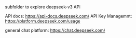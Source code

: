 subfolder to explore deepseek-v3 API


API docs: https://api-docs.deepseek.com/
API Key Managemnt: https://platform.deepseek.com/usage

general chat platform: https://chat.deepseek.com/